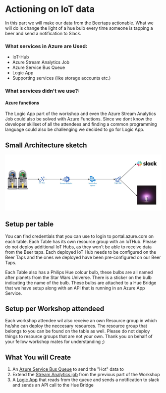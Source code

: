 # Actioning  on IoT data

In this part we will make our data from the Beertaps actionable. What we will do is change the light of a hue bulb every time someone is tapping a beer and send a notification to Slack.

### What services in Azure are Used:
- IoT-Hub
- Azure Stream Analytics Job
- Azure Service Bus Queue
- Logic App
- Supporting services (like storage accounts etc.)

### What services didn't we use?:

#### Azure functions
The Logic App part of the workshop and even the Azure Stream Analytics Job could also be solved with Azure Functions. Since we dont know the developer skillset of all the attendees and finding a common programming language could also be challenging we decided to go for Logic App.

## Small Architecture sketch
![High Level Architecture](img/high_level_architecture.jpg "Architecture")


## Setup per table
You can find credentials that you can use to login to portal.azure.com on each table.
Each Table has its own resource group with an IoTHub. Please do not deploy additional IoT Hubs, as they won't be able to receive data from the Beer taps. Each deployed IoT Hub needs to be configured on the Beer Taps and the ones we deployed have been pre-configured on our Beer Taps.

Each Table also has a Philips Hue colour bulb, these bulbs are all named after planets from the Star Wars Universe. There is a sticker on the bulb indicating the name of the bulb. These bulbs are attached to a Hue Bridge that we have setup along with an API that is running in an Azure App Service.

## Setup per Workshop attendeed
Each workshop attendee wil also receive an own Resource group in which he/she can deploy the neccesary resources. The resource group that belongs to you can be found on the table as well.
Please do not deploy things to resource groups that are not your own. Thank you on behalf of your fellow workshop mates for understanding ;)

## What You will Create
1. An [Azure Service Bus Queue](5_create_servicebus_queue.md) to send the "Hot" data to
1. Extend the [Stream Analytics job](6_extend_stream_analytics_job.md) from the previous part of the Workshop
3. A [Logic App](7_create_logic_app.md) that reads from the queue and sends a notification to slack and sends an API call to the Hue Bridge
